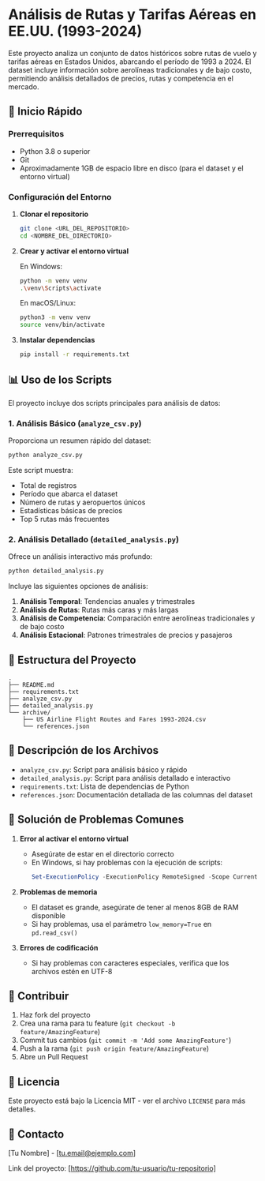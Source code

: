 # Análisis de Rutas y Tarifas Aéreas en EE.UU. (1993-2024)

Este proyecto analiza un conjunto de datos históricos sobre rutas de vuelo y tarifas aéreas en Estados Unidos, abarcando el período de 1993 a 2024. El dataset incluye información sobre aerolíneas tradicionales y de bajo costo, permitiendo análisis detallados de precios, rutas y competencia en el mercado.

## 🚀 Inicio Rápido

### Prerrequisitos

- Python 3.8 o superior
- Git
- Aproximadamente 1GB de espacio libre en disco (para el dataset y el entorno virtual)

### Configuración del Entorno

1. **Clonar el repositorio**
   ```bash
   git clone <URL_DEL_REPOSITORIO>
   cd <NOMBRE_DEL_DIRECTORIO>
   ```

2. **Crear y activar el entorno virtual**

   En Windows:
   ```bash
   python -m venv venv
   .\venv\Scripts\activate
   ```

   En macOS/Linux:
   ```bash
   python3 -m venv venv
   source venv/bin/activate
   ```

3. **Instalar dependencias**
   ```bash
   pip install -r requirements.txt
   ```

## 📊 Uso de los Scripts

El proyecto incluye dos scripts principales para análisis de datos:

### 1. Análisis Básico (`analyze_csv.py`)

Proporciona un resumen rápido del dataset:
```bash
python analyze_csv.py
```

Este script muestra:
- Total de registros
- Período que abarca el dataset
- Número de rutas y aeropuertos únicos
- Estadísticas básicas de precios
- Top 5 rutas más frecuentes

### 2. Análisis Detallado (`detailed_analysis.py`)

Ofrece un análisis interactivo más profundo:
```bash
python detailed_analysis.py
```

Incluye las siguientes opciones de análisis:
1. **Análisis Temporal**: Tendencias anuales y trimestrales
2. **Análisis de Rutas**: Rutas más caras y más largas
3. **Análisis de Competencia**: Comparación entre aerolíneas tradicionales y de bajo costo
4. **Análisis Estacional**: Patrones trimestrales de precios y pasajeros

## 📁 Estructura del Proyecto

```
.
├── README.md
├── requirements.txt
├── analyze_csv.py
├── detailed_analysis.py
└── archive/
    ├── US Airline Flight Routes and Fares 1993-2024.csv
    └── references.json
```

## 📖 Descripción de los Archivos

- `analyze_csv.py`: Script para análisis básico y rápido
- `detailed_analysis.py`: Script para análisis detallado e interactivo
- `requirements.txt`: Lista de dependencias de Python
- `references.json`: Documentación detallada de las columnas del dataset

## 🔧 Solución de Problemas Comunes

1. **Error al activar el entorno virtual**
   - Asegúrate de estar en el directorio correcto
   - En Windows, si hay problemas con la ejecución de scripts:
     ```powershell
     Set-ExecutionPolicy -ExecutionPolicy RemoteSigned -Scope CurrentUser
     ```

2. **Problemas de memoria**
   - El dataset es grande, asegúrate de tener al menos 8GB de RAM disponible
   - Si hay problemas, usa el parámetro `low_memory=True` en `pd.read_csv()`

3. **Errores de codificación**
   - Si hay problemas con caracteres especiales, verifica que los archivos estén en UTF-8

## 🤝 Contribuir

1. Haz fork del proyecto
2. Crea una rama para tu feature (`git checkout -b feature/AmazingFeature`)
3. Commit tus cambios (`git commit -m 'Add some AmazingFeature'`)
4. Push a la rama (`git push origin feature/AmazingFeature`)
5. Abre un Pull Request

## 📄 Licencia

Este proyecto está bajo la Licencia MIT - ver el archivo `LICENSE` para más detalles.

## 📧 Contacto

[Tu Nombre] - [tu.email@ejemplo.com]

Link del proyecto: [https://github.com/tu-usuario/tu-repositorio] 